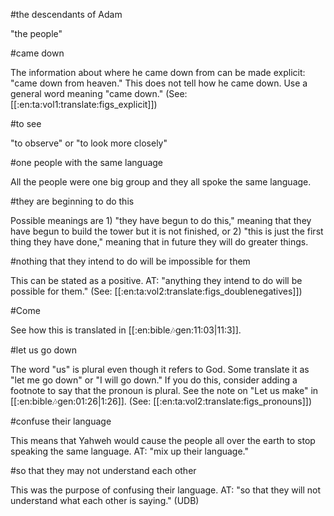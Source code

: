 #the descendants of Adam

"the people"

#came down

The information about where he came down from can be made explicit: "came down from heaven." This does not tell how he came down. Use a general word meaning "came down." (See: [[:en:ta:vol1:translate:figs_explicit]])

#to see

"to observe" or "to look more closely"

#one people with the same language

All the people were one big group and they all spoke the same language.

#they are beginning to do this

Possible meanings are 1) "they have begun to do this," meaning that they have begun to build the tower but it is not finished, or 2) "this is just the first thing they have done," meaning that in future they will do greater things.

#nothing that they intend to do will be impossible for them

This can be stated as a positive. AT: "anything they intend to do will be possible for them." (See: [[:en:ta:vol2:translate:figs_doublenegatives]])

#Come

See how this is translated in [[:en:bible:notes:gen:11:03|11:3]].

#let us go down

The word "us" is plural even though it refers to God. Some translate it as "let me go down" or "I will go down." If you do this, consider adding a footnote to say that the pronoun is plural. See the note on "Let us make" in [[:en:bible:notes:gen:01:26|1:26]]. (See: [[:en:ta:vol2:translate:figs_pronouns]])

#confuse their language

This means that Yahweh would cause the people all over the earth to stop speaking the same language. AT: "mix up their language."

#so that they may not understand each other

This was the purpose of confusing their language. AT: "so that they will not understand what each other is saying." (UDB)